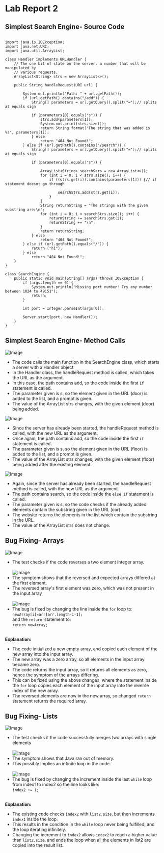 # Lab Report 2


## Simplest Search Engine- Source Code

```

import java.io.IOException;
import java.net.URI;
import java.util.ArrayList;

class Handler implements URLHandler {
    // The one bit of state on the server: a number that will be manipulated by
    // various requests.
    ArrayList<String> strs = new ArrayList<>();

    public String handleRequest(URI url) {

        System.out.println("Path: " + url.getPath());
        if (url.getPath().contains("/add")) {
            String[] parameters = url.getQuery().split("=");// splits at equals sign

            if (parameters[0].equals("s")) {
                strs.add(parameters[1]);
                System.out.print(strs.size());
                return String.format("The string that was added is %s", parameters[1]);
            } else
                return "404 Not Found!";
        } else if (url.getPath().contains("/search")) {
            String[] parameters = url.getQuery().split("=");// splits at equals sign

            if (parameters[0].equals("s")) {

                ArrayList<String> searchStrs = new ArrayList<>();
                for (int i = 0; i < strs.size(); i++) {
                    if ((strs.get(i)).contains(parameters[1])) {// if statement doesnt go through

                        searchStrs.add(strs.get(i));
                    }
                }
                String returnString = "The strings with the given substring are:\n";
                for (int i = 0; i < searchStrs.size(); i++) {
                    returnString += searchStrs.get(i);
                    returnString += "\n";
                }
                return returnString;
            } else
                return "404 Not Found!";
        } else if (url.getPath().equals("/")) {
            return ("hi");
        } else
            return "404 Not Found!";
    }
}

class SearchEngine {
    public static void main(String[] args) throws IOException {
        if (args.length == 0) {
            System.out.println("Missing port number! Try any number between 1024 to 49151");
            return;
        }

        int port = Integer.parseInt(args[0]);

        Server.start(port, new Handler());
    }
}
```
 
## Simplest Search Engine- Method Calls


![Image](images/l2-add1.png)
- The code calls the main function in the SearchEngine class, which starts a server with a Handler object.
- In the Handler class, the handleRequest method is called, which takes the URL as the argument.
- In this case, the path contains add, so the code inside the first `if` statement is called.
- The parameter given is s, so the element given in the URL (door) is added to the list, and a prompt is given.
- The value of the ArrayList strs changes, with the given element (door) being added.
 

![Image](images/l2-add2.png)
- Since the server has already been started, the handleRequest method is called, with the new URL as the argument.
- Once again, the path contains add, so the code inside the first `if` statement is called.
- The parameter given is s, so the element given in the URL (floor) is added to the list, and a prompt is given.
- The value of the ArrayList strs changes, with the given element (floor) being added after the existing element.

![Image](images/l2-search.png)
- Again, since the server has already been started, the handleRequest method is called, with the new URL as the argument.
- The path contains search, so the code inside the `else if` statement is called.
- The parameter given is s, so the code checks if the already added elements contain the substring given in the URL (oor).
- The website returns the elements in the list which contain the substring in the URL.
- The value of the ArrayList strs does not change.


## Bug Fixing- Arrays

![Image](images/l2-arraytest.png)
- The test checks if the code reverses a two element integer array.
<br><br>
![Image](images/l2-arraybug.png)
- The symptom shows that the reversed and expected arrays differed at the first element. 
- The reversed array's first element was zero, which was not present in the input array
<br><br>
![Image](images/l2-arrayfix.png)
- The bug is fixed by changing the line inside the `for` loop to:<br>`newArray[i]=arr[arr.length-i-1];`<br> and the `return `statement to: <br>`return newArray;`
<br><br>

**Explanation:**

- The code initialized a new empty array, and copied each element of the new array into the input array.
- The new array was a zero array, so all elements in the input array became zero.
- The code returns the input array, so it returns all elements as zero, hence the symptom of the arrays differing.
- This can be fixed using the above changes, where the statement inside the `for` loop copies each element of the input array into the reverse index of the new array.
- The reversed elements are now in the new array, so changed `return` statement returns the required array.


## Bug Fixing- Lists

![Image](images/l2-listtest.png)
- The test checks if the code successfully merges two arrays with single elements
<br><br>
![Image](images/l2-listerror.png)
- The symptom shows that Java ran out of memory. 
-  This possibly implies an infinite loop in the code.
<br><br>
![Image](images/l2-listfix.png)
- The bug is fixed by changing the increment inside the last `while` loop from index1 to index2 so the line looks like:
<br>`index2 += 1;`
<br><br>

**Explanation:**
- The existing code checks `index2` with `list2.size`, but then increments `index1` inside the loop.
- This results in the condition in the `while` loop never being fulfilled, and the loop iterating infinitely.
- Changing the increment to `index2` allows `index2` to reach a higher value than `list2.size`, and ends the loop when all the elements in list2 are copied into the result list.
